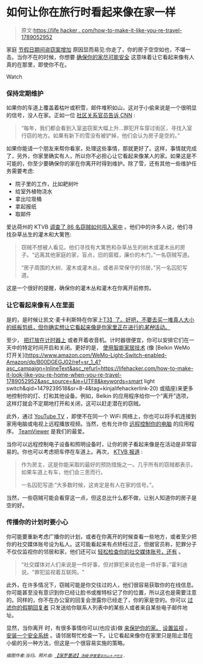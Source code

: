 # 如何让你在旅行时看起来像在家一样

> 原文:[https://life hacker . com/how-to-make-it-like-you-re-travel-1789052952](https://lifehacker.com/how-to-make-it-look-like-you-re-home-when-you-re-travel-1789052952)

家庭 [节假日期间盗窃案增加](http://money.cnn.com/2013/12/27/real_estate/christmas-burglaries/) 原因显而易见:你走了，你的房子空空如也，不堪一击。当你不在的时候，你想要 [确保你的家尽可能安全](https://lifehacker.com/how-to-protect-your-home-while-traveling-5827991) 这意味着让它看起来像有人真的在那里，即使你不在。

Watch

### 保持定期维护

如果你的车道上覆盖着枯叶或积雪，邮件堆积如山，这对于小偷来说是一个很明显的信号，没人在家。正如一位 [社区关系官员告诉 CNN](http://money.cnn.com/2013/12/27/real_estate/christmas-burglaries/) :

> “每年，我们都会看到入室盗窃案大幅上升...罪犯开车穿过街区，寻找入室行窃的地方。如果有新下的雪没有被铲掉，他们会认为房子是空的。”

如果你能请一个朋友来帮你看家，处理这些事情，那就更好了。这样，事情就完成了，另外，你家里确实有人，所以你不必担心让它看起来像某人的家。如果这是不可能的，你至少要确保你的家在你离开时得到维护。除了雪，还有其他一些维护任务需要考虑:

*   院子里的工作，比如耙树叶
*   给室外植物浇水
*   拿出垃圾桶
*   拿起报纸
*   取邮件

爱达荷州的 KTVB [调查了 86 名窃贼如何闯入家中](http://www.ktvb.com/news/crime/we-asked-86-burglars-how-they-broke-into-homes/344333696) 。他们中的许多人说，他们寻找杂草丛生的灌木和大篱笆:

> 窃贼不想被人看见。他们寻找有大篱笆和杂草丛生的树木或灌木丛的房子。“远离其他家庭的家，盲点，旧的窗框，廉价的木门，”一名窃贼写道。
> 
> “房子周围的大树、灌木或灌木丛，或者非常保守的邻居，”另一名囚犯写道。

这是一个很好的提醒，确保你的灌木丛和灌木在你离开前修剪。

### 让它看起来像有人在里面

是的，是时候让凯文·麦卡利斯特在你家上[T3】了。好吧，不要去买一堆真人大小的纸板剪纸，但你确实想让它看起来像是你家里正在进行的*某种*活动。](https://www.youtube.com/watch?v=xOIHA3SSCvM&ab_channel=OshinAivazian) 

至少， [把灯放在计时器上](https://www.amazon.com/dp/B006LYHED0?asc_campaign=InlineText&asc_refurl=https://lifehacker.com/how-to-make-it-look-like-you-re-home-when-you-re-travel-1789052952&asc_source=&linkCode=ogi&psc=1&smid=A37KLPQG0QTZGU&tag=kinjalifehackerlink-20&th=1) 或者开着收音机。计时器很便宜，你可以安排它们在一天中的特定时间开启和关闭。更好的是， [使用智能家居技术](http://lifehacker.com/how-to-keep-your-internet-connected-home-safe-and-secur-1677537047#_ga=1.124706954.1268082208.1431441811) (像 [Belkin WeMo 灯开关](https://www.amazon.com/WeMo-Light-Switch-enabled-Amazon/dp/B00DGEGJ02/ref=sr_1_4?asc_campaign=InlineText&asc_refurl=https://lifehacker.com/how-to-make-it-look-like-you-re-home-when-you-re-travel-1789052952&asc_source=&ie=UTF8&keywords=smart light switch&qid=1479239518&sr=8-4&tag=kinjalifehackerlink-20) 或插座)来更多地控制你的灯、灯和其他设备。例如，Belkin 的应用程序给你一个“离开”选项，这样灯就会不定期地打开和关闭，这可以赶走潜在的窃贼。

此外，通过 [YouTube TV](http://www.youtube.com/tv) ，即使不在同一个 WiFi 网络上，你也可以将手机连接到家用电脑或电视上远程播放视频。当然，也有允许你 [远程控制你的电脑](http://lifehacker.com/five-best-remote-desktop-tools-1508597379) 的应用程序。 [TeamViewer](https://www.teamviewer.com/en/) 是我们的最爱。

当你可以远程控制电子设备和照明设备时，让你的房子看起来像是在活动是非常容易的。你也可以考虑把车停在车道上。再次， [KTVB 报道](http://www.ktvb.com/news/crime/we-asked-86-burglars-how-they-broke-into-homes/344333696) :

> 作为房主，这是你能采取的最好的预防措施之一。几乎所有的窃贼都表示，如果车道上有车，他们会三思而行。
> 
> 一名囚犯写道:“大多数时候，这肯定是有人在家的信号。”。

当然，一些窃贼可能会看穿这一点，但这总比什么都不做，让别人知道你的房子是空的好。

### 传播你的计划时要小心

你可能要重新考虑广播你的计划，或者在你离开的时候查看一些地方，或者至少把你的社交媒体账号设为私人。这可能看起来有点矫枉过正，但据官员称，犯罪分子不仅仅监视你的邻居和家，他们还可以 [轻松检查你的社交媒体账号，还有](http://money.cnn.com/2013/12/27/real_estate/christmas-burglaries/) 。

> “社交媒体对人们来说是一件好事，但对罪犯来说也是一件好事，”霍利迪说。"罪犯监视着互联网。"

此外，在许多情况下，窃贼可能是你交往过的人，他们很容易获取你的在线信息。你可能甚至没有意识到你已经让脸书或推特标记了你的位置，所以这也是需要注意的。同样的，你不在办公室的回复会泄露你已经走了，你的家是空的。你可以 [过滤你的假期回复者](http://lifehacker.com/how-to-set-up-a-smart-out-of-office-autoreply-with-gmai-236984) 只发送给你联系人列表中的某些人或者来自某些电子邮件地址。

显然，当你离开 时，有很多事情你可以(也应该)做 [来保护你的家。](http://lifehacker.com/how-to-secure-your-home-when-you-re-a-renter-1721408822) [设置监视](http://lifehacker.com/set-up-a-simple-web-streaming-home-surveillance-system-5657252) 。 [安装一个安全系统](http://lifehacker.com/roll-your-own-diy-security-system-this-weekend-5933533) 。请邻居帮忙检查一下。让它看起来像你在家里只是阻止潜在小偷的另一种方法，但这是一个很容易实施的策略。

*<small>插图作者:当归。照片由:</small>* [*<small>【保罗墨迹】</small>*](https://www.flickr.com/photos/dumfstar/15447756562/in/photolist-px4MQo-qU3xvo-5MPYUu-4sMxG1-du1KNE-q2Hasv-ay52q-s5A9tc-r1QNUN-4eMVTy-66KLrv-4aQrNM-5KCH4J-sgAWo5-6dAz5t-99qzN2-95rNs6-qCzct2-jj6r3h-9fa8do-9EFsz6-9pEQY7-7TqGw6-rczNQD-e3tz3m-eamJ6i-ET6VAn-96CqKm-qL6aHQ-stErPw-riRFnU-bb8hzz-jmqMh7-aSgXg4-4qzZkm-dPLfY7-s8DCMt-7tzGCF-9fD5Df-e2A1uz-rkQZaz-93ZSMu-dXY4At-r3qrV2-7vpjCM-btS3k5-jwTvRU-7CxyCz-rjrBHe-7D5e99)*<small></small>*<small>[*<small>汤姆·伊普里</small>*](https://www.flickr.com/photos/tomspix/6540531275/in/photolist-aXXW5B-4qCsZY-7xHHg7-5CbcTW-cAuwAL-7neyYd-5HWkwg-csyn6m-spYkha-nqRFZZ-pZQk92-71X9Hr-4xRC-mSgFra-ce22oy-rdoGQv-8nnv7V-aEB3Se-qENFvL-cmAPPj-wLVo45-edLwax-bUMmoq-85TzvQ-88cFo5-g6Tr8E-iJ8b1f-s6e23X-qF7ff3-p7ZxU7-AScJcW-9Q2uom-8gLyR8-dU3LW2-9pjMQm-4gCyqA-bnP6SX-nHAz-77PXJX-boFvgM-cYZ6zG-7CXPJF-cJZFQE-oVXftt-qgwKhY-dgZAmT-fc7JLP-bUMjTd-nf9Gmt-azcuiH)*<small></small>*<small>[*<small>亚历山大·卢巴文</small>*](https://www.flickr.com/photos/santea/5684252431/in/photolist-9Eihdg-4JfFbP-eLXrX-4Ltq8w-4iPRuW-8vuBWB-73x9CF-5Uqxr1-8utNMf-4r53ih-bPNN2M-5GoPFK-bUMwk-9Au7c-4pzVuD-i5JgaZ-PV6Gv-GbGQs-2MCsEi-n82k29-mtPyLF-e1Th8P-iNx9R-GHyEP-QhJ2-xTX8G-nkzr19-YFEe-aUh9B4-edfM1R-n3s44C-gMr4Wy-n1Dm12-vVc5Ew-g78Wxa-7NRJGC-9i8k14-g78Y6k-g78vQW-4MbRne-g785Y2-g78X3t-pAZUn-mtNVcw-g78uXo-4jN8F2-6yq1bj-4BmrPs-g9fQbD-mtLVb4) *<small>。</small>*</small></small>

<small><small></small></small>